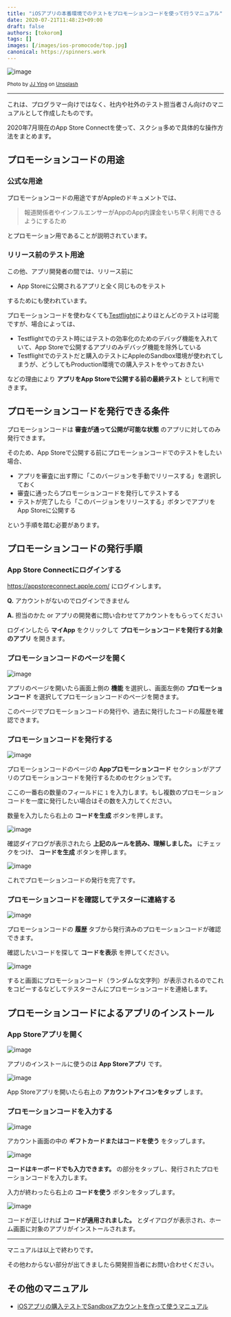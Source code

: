 ```yaml
---
title: "iOSアプリの本番環境でのテストをプロモーションコードを使って行うマニュアル"
date: 2020-07-21T11:48:23+09:00
draft: false
authors: [tokorom]
tags: []
images: [/images/ios-promocode/top.jpg]
canonical: https://spinners.work
---
```


![image](/images/ios-promocode/top.jpg)

<small>Photo by <a href="https://unsplash.com/@jjying?utm_source=unsplash&amp;utm_medium=referral&amp;utm_content=creditCopyText">JJ Ying</a> on <a href="https://unsplash.com/s/photos/promotion?utm_source=unsplash&amp;utm_medium=referral&amp;utm_content=creditCopyText">Unsplash</a></small>

-----

これは、プログラマー向けではなく、社内や社外のテスト担当者さん向けのマニュアルとして作成したものです。

2020年7月現在のApp Store Connectを使って、スクショ多めで具体的な操作方法をまとめます。

## プロモーションコードの用途

### 公式な用途

プロモーションコードの用途ですがAppleのドキュメントでは、

> 報道関係者やインフルエンサーがAppのApp内課金をいち早く利用できるようにするため

とプロモーション用であることが説明されています。

### リリース前のテスト用途

この他、アプリ開発者の間では、リリース前に

- App Storeに公開されるアプリと全く同じものをテスト

するためにも使われています。

プロモーションコードを使わなくても[Testflight](https://developer.apple.com/jp/testflight/)によりほとんどのテストは可能ですが、場合によっては、

- Testflightでのテスト時にはテストの効率化のためのデバッグ機能を入れていて、App Storeで公開するアプリのみデバッグ機能を除外している
- Testflightでのテストだと購入のテストにAppleのSandbox環境が使われてしまうが、どうしてもProduction環境での購入テストをやっておきたい

などの理由により **アプリをApp Storeで公開する前の最終テスト** として利用できます。

## プロモーションコードを発行できる条件

プロモーションコードは **審査が通って公開が可能な状態** のアプリに対してのみ発行できます。

そのため、App Storeで公開する前にプロモーションコードでのテストをしたい場合、

- アプリを審査に出す際に「このバージョンを手動でリリースする」を選択しておく
- 審査に通ったらプロモーションコードを発行してテストする
- テストが完了したら「このバージョンをリリースする」ボタンでアプリをApp Storeに公開する

という手順を踏む必要があります。

## プロモーションコードの発行手順

### App Store Connectにログインする

https://appstoreconnect.apple.com/ にログインします。

<div class='alert alert-info'>
<p><b>Q.</b> アカウントがないのでログインできません</p>
<p><b>A.</b> 担当のかた or アプリの開発者に問い合わせてアカウントをもらってください</p>
</div>

ログインしたら **マイApp** をクリックして **プロモーションコードを発行する対象のアプリ** を開きます。

### プロモーションコードのページを開く

![image](/images/ios-promocode/step1.png)

アプリのページを開いたら画面上側の **機能** を選択し、画面左側の **プロモーションコード** を選択してプロモーションコードのページを開きます。

このページでプロモーションコードの発行や、過去に発行したコードの履歴を確認できます。

### プロモーションコードを発行する

![image](/images/ios-promocode/step2.png)

プロモーションコードのページの **Appプロモーションコード** セクションがアプリのプロモーションコードを発行するためのセクションです。

ここの一番右の数量のフィールドに `1` を入力します。もし複数のプロモーションコードを一度に発行したい場合はその数を入力してください。

数量を入力したら右上の **コードを生成** ボタンを押します。

![image](/images/ios-promocode/step3.png)

確認ダイアログが表示されたら **上記のルールを読み、理解しました。** にチェックをつけ、 **コードを生成** ボタンを押します。

![image](/images/ios-promocode/step4.png)

これでプロモーションコードの発行を完了です。

### プロモーションコードを確認してテスターに連絡する

![image](/images/ios-promocode/step5.png)

プロモーションコードの **履歴** タブから発行済みのプロモーションコードが確認できます。

確認したいコードを探して **コードを表示** を押してください。

![image](/images/ios-promocode/step6.png)

すると画面にプロモーションコード（ランダムな文字列）が表示されるのでこれをコピーするなどしてテスターさんにプロモーションコードを連絡します。

## プロモーションコードによるアプリのインストール

### App Storeアプリを開く

![image](/images/ios-promocode/appstore.png)

アプリのインストールに使うのは **App Storeアプリ** です。

![image](/images/ios-promocode/account.png)

App Storeアプリを開いたら右上の **アカウントアイコンをタップ** します。

### プロモーションコードを入力する

![image](/images/ios-promocode/usecode.png)

アカウント画面の中の **ギフトカードまたはコードを使う** をタップします。

![image](/images/ios-promocode/input.png)

**コードはキーボードでも入力できます。** の部分をタップし、発行されたプロモーションコードを入力します。

入力が終わったら右上の **コードを使う** ボタンをタップします。

![image](/images/ios-promocode/success.png)

コードが正しければ **コードが適用されました。** とダイアログが表示され、ホーム画面に対象のアプリがインストールされます。

-----

マニュアルは以上で終わりです。

その他わからない部分が出てきましたら開発担当者にお問い合わせください。

## その他のマニュアル

- [iOSアプリの購入テストでSandboxアカウントを作って使うマニュアル](/posts/ios-sandbox/)
